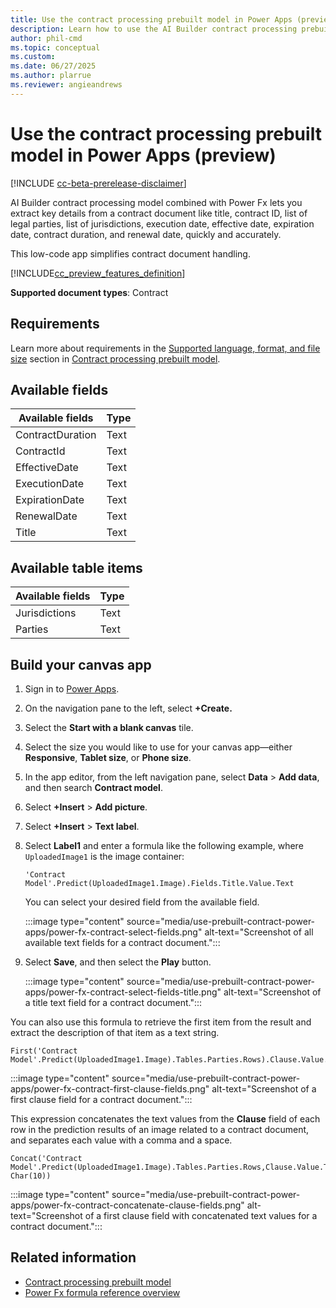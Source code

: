 ```yaml
---
title: Use the contract processing prebuilt model in Power Apps (preview)
description: Learn how to use the AI Builder contract processing prebuilt model in Power Apps.
author: phil-cmd
ms.topic: conceptual
ms.custom: 
ms.date: 06/27/2025
ms.author: plarrue
ms.reviewer: angieandrews
---
```


# Use the contract processing prebuilt model in Power Apps (preview)

[!INCLUDE [cc-beta-prerelease-disclaimer](./includes/cc-beta-prerelease-disclaimer.md)]

AI Builder contract processing model combined with Power Fx lets you extract key details from a contract document like title, contract ID, list of legal parties, list of jurisdictions, execution date, effective date, expiration date, contract duration, and renewal date, quickly and accurately.

This low-code app simplifies contract document handling.

[!INCLUDE[cc_preview_features_definition](./includes/cc-preview-features-definition.md)]

**Supported document types**: Contract

## Requirements

Learn more about requirements in the [Supported language, format, and file size](prebuilt-contract-processing.md#supported-language-format-and-file-size) section in [Contract processing prebuilt model](prebuilt-contract-processing.md).

## Available fields

|Available fields|Type|
|---------------|-----|
|ContractDuration|Text|
|ContractId|Text|
|EffectiveDate|Text|
|ExecutionDate|Text|
|ExpirationDate|Text|
|RenewalDate|Text|
|Title|Text|

## Available table items

|Available fields|Type|
|---------------|-----|
|Jurisdictions|Text|
|Parties|Text|

## Build your canvas app

1. Sign in to [Power Apps](https://make.powerapps.com/).
1. On the navigation pane to the left, select **+Create.**
1. Select the **Start with a blank canvas** tile.
1. Select the size you would like to use for your canvas app&mdash;either **Responsive**, **Tablet size**, or **Phone size**.
1. In the app editor, from the left navigation pane, select **Data** > **Add data**, and then search **Contract model**.
1. Select **+Insert** > **Add picture**.
1. Select **+Insert** > **Text label**.
1. Select **Label1** and enter a formula like the following example, where `UploadedImage1` is the image container:

    ```power-fx
    'Contract Model'.Predict(UploadedImage1.Image).Fields.Title.Value.Text
    ```

    You can select your desired field from the available field.

    :::image type="content" source="media/use-prebuilt-contract-power-apps/power-fx-contract-select-fields.png" alt-text="Screenshot of all available text fields for a contract document.":::

1. Select **Save**, and then select the **Play** button.

    :::image type="content" source="media/use-prebuilt-contract-power-apps/power-fx-contract-select-fields-title.png" alt-text="Screenshot of a title text field for a contract document.":::

You can also use this formula to retrieve the first item from the result and extract the description of that item as a text string.

```power-fx
First('Contract Model'.Predict(UploadedImage1.Image).Tables.Parties.Rows).Clause.Value.Text
```

:::image type="content" source="media/use-prebuilt-contract-power-apps/power-fx-contract-first-clause-fields.png" alt-text="Screenshot of a first clause field for a contract document.":::

This expression concatenates the text values from the **Clause** field of each row in the prediction results of an image related to a contract document, and separates each value with a comma and a space.

```power-fx
Concat('Contract Model'.Predict(UploadedImage1.Image).Tables.Parties.Rows,Clause.Value.Text, Char(10))
```

:::image type="content" source="media/use-prebuilt-contract-power-apps/power-fx-contract-concatenate-clause-fields.png" alt-text="Screenshot of a first clause field with concatenated text values for a contract document.":::

## Related information

- [Contract processing prebuilt model](prebuilt-contract-processing.md)
- [Power Fx formula reference overview](/power-platform/power-fx/formula-reference-overview)